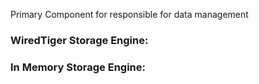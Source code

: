 Primary Component for responsible for data management
### WiredTiger Storage Engine: 
### In Memory Storage Engine:
